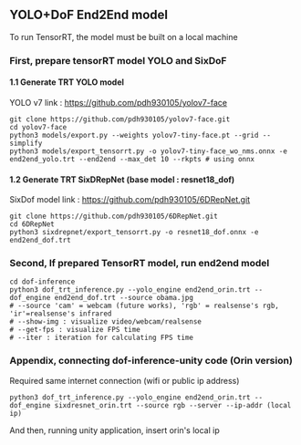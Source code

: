 ## YOLO+DoF End2End model

To run TensorRT, the model must be built on a local machine

### First, prepare tensorRT model YOLO and SixDoF
#### 1.1 Generate TRT YOLO model
YOLO v7 link : https://github.com/pdh930105/yolov7-face

```
git clone https://github.com/pdh930105/yolov7-face.git
cd yolov7-face
python3 models/export.py --weights yolov7-tiny-face.pt --grid --simplify
python3 models/export_tensorrt.py -o yolov7-tiny-face_wo_nms.onnx -e end2end_yolo.trt --end2end --max_det 10 --rkpts # using onnx
```

#### 1.2 Generate TRT SixDRepNet (base model : resnet18_dof)
SixDof model link : https://github.com/pdh930105/6DRepNet.git
```
git clone https://github.com/pdh930105/6DRepNet.git
cd 6DRepNet
python3 sixdrepnet/export_tensorrt.py -o resnet18_dof.onnx -e end2end_dof.trt
```

### Second, If prepared TensorRT model, run end2end model
```
cd dof-inference
python3 dof_trt_inference.py --yolo_engine end2end_orin.trt --dof_engine end2end_dof.trt --source obama.jpg 
# --source 'cam' = webcam (future works), 'rgb' = realsense's rgb, 'ir'=realsense's infrared
# --show-img : visualize video/webcam/realsense
# --get-fps : visualize FPS time
# --iter : iteration for calculating FPS time
```

### Appendix, connecting dof-inference-unity code (Orin version)

Required same internet connection (wifi or public ip address)
```
python3 dof_trt_inference.py --yolo_engine end2end_orin.trt --dof_engine sixdresnet_orin.trt --source rgb --server --ip-addr (local ip)
```

And then, running unity application, insert orin's local ip

